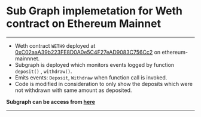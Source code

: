 # Sub Graph implemetation for Weth contract on Ethereum Mainnet
---

- Weth contract ``WETH9`` deployed at [0xC02aaA39b223FE8D0A0e5C4F27eAD9083C756Cc2](https://etherscan.io/address/0xc02aaa39b223fe8d0a0e5c4f27ead9083c756cc2#code) on ethereum-mainnnet.
- Subgraph is deployed which monitors events logged by function `deposit()` , `withdraw()`.
- Emits events: `Deposit`, `Withdraw` when function call is invoked.
- Code is modified  in consideration to only show the deposits which were not withdrawn with same amount as deposited.

**Subgraph can be access from [here](https://thegraph.com/hosted-service/subgraph/misterdefender/testing)**

---
